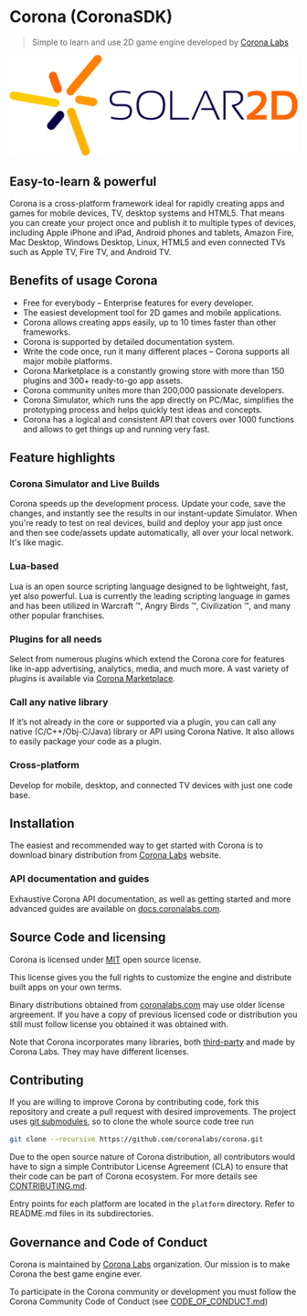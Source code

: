# Corona (CoronaSDK)
> Simple to learn and use 2D game engine developed by [Corona Labs](https://coronalabs.com/)

![Corona Logo](logo.png)

## Easy-to-learn & powerful
Corona is a cross-platform framework ideal for rapidly creating apps and games for mobile devices, TV, desktop systems and HTML5. That means you can create your project once and publish it to multiple types of devices, including Apple iPhone and iPad, Android phones and tablets, Amazon Fire, Mac Desktop, Windows Desktop, Linux, HTML5 and even connected TVs such as Apple TV, Fire TV, and Android TV.

## Benefits of usage Corona
* Free for everybody – Enterprise features for every developer.
* The easiest development tool for 2D games and mobile applications.
* Corona allows creating apps easily, up to 10 times faster than other frameworks. 
* Corona is supported by detailed documentation system. 
* Write the code once, run it many different places – Corona supports all major mobile platforms.
* Corona Marketplace is a constantly growing store with more than 150 plugins and 300+ ready-to-go app assets. 
* Corona community unites more than 200,000 passionate developers.
* Corona Simulator, which runs the app directly on PC/Mac, simplifies the prototyping process and helps quickly test ideas and concepts.
* Corona has a logical and consistent API that covers over 1000 functions and allows to get things up and running very fast.

## Feature highlights

### Corona Simulator and Live Builds
Corona speeds up the development process. Update your code, save the changes, and instantly see the results in our instant-update Simulator. When you're ready to test on real devices, build and deploy your app just once and then see code/assets update automatically, all over your local network. It's like magic.

### Lua-based
Lua is an open source scripting language designed to be lightweight, fast, yet also powerful. Lua is currently the leading scripting language in games and has been utilized in Warcraft ™, Angry Birds ™, Civilization ™, and many other popular franchises.

### Plugins for all needs
Select from numerous plugins which extend the Corona core for features like in-app advertising, analytics, media, and much more. A vast variety of plugins is available via [Corona Marketplace](https://marketplace.coronalabs.com/).

### Call any native library
If it’s not already in the core or supported via a plugin, you can call any native (C/C++/Obj-C/Java) library or API using Corona Native. It also allows to easily package your code as a plugin.

### Cross-platform
Develop for mobile, desktop, and connected TV devices with just one code base.

## Installation
The easiest and recommended way to get started with Corona is to download binary distribution from [Corona Labs](https://coronalabs.com/) website.


### API documentation and guides
Exhaustive Corona API documentation, as well as getting started and more advanced guides are available on [docs.coronalabs.com](http://docs.coronalabs.com).

## Source Code and licensing
Corona is licensed under [MIT](LICENSE) open source license.

This license gives you the full rights to customize the engine and distribute built apps on your own terms. 

Binary distributions obtained from [coronalabs.com](https://coronalabs.com/) may use older license argreement. If you have a copy of previous licensed code or distribution you still must follow license you obtained it was obtained with.

Note that Corona incorporates many libraries, both [third-party](sdk/dmg/Corona3rdPartyLicenses.txt) and made by Corona Labs. They may have different licenses.


## Contributing

If you are willing to improve Corona by contributing code, fork this repository and create a pull request with desired improvements. The project uses [git submodules](https://git-scm.com/book/en/Git-Tools-Submodules), so to clone the whole source code tree run

```sh
git clone --recursive https://github.com/coronalabs/corona.git
```

Due to the open source nature of Corona distribution, all contributors would have to sign a simple Contributor License Agreement (CLA) to ensure that their code can be part of Corona ecosystem. For more details see [CONTRIBUTING.md](CONTRIBUTING.md).

Entry points for each platform are located in the `platform` directory. Refer to README.md files in its subdirectories.

## Governance and Code of Conduct
Corona is maintained by [Corona Labs](https://coronalabs.com/) organization. Our mission is to make Corona the best game engine ever.

To participate in the Corona community or development you must follow the Corona Community Code of Conduct (see [CODE_OF_CONDUCT.md](CODE_OF_CONDUCT.md))
